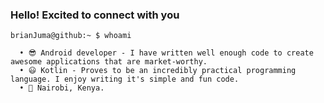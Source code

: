 ### Hello! Excited to connect with you 

```cli
brianJuma@github:~ $ whoami

  • 😎 Android developer - I have written well enough code to create awesome applications that are market-worthy.
  • 😃 Kotlin - Proves to be an incredibly practical programming language. I enjoy writing it's simple and fun code.
  • 📍 Nairobi, Kenya.
```

<!--
**jumaBrian/jumaBrian** is a ✨ _special_ ✨ repository because its `README.md` (this file) appears on your GitHub profile.

Here are some ideas to get you started:

- 🔭 I’m currently working on ...
- 🌱 I’m currently learning ...
- 👯 I’m looking to collaborate on ...
- 🤔 I’m looking for help with ...
- 💬 Ask me about ...
- 📫 How to reach me: ...
- 😄 Pronouns: ...
- ⚡ Fun fact: ...
-->
